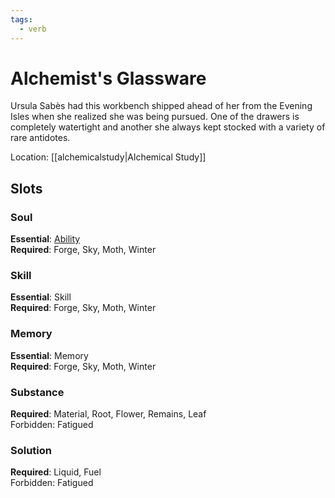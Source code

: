 ```yaml
---
tags:
  - verb
---
```

# Alchemist's Glassware
Ursula Sabès had this workbench shipped ahead of her from the Evening Isles when she realized she was being pursued. One of the drawers is completely watertight and another she always kept stocked with a variety of rare antidotes.

Location: [[alchemicalstudy|Alchemical Study]]
## Slots
### Soul
**Essential**: [Ability](https://uadaf.theevilroot.xyz/rowenarium/element/ability)<br>
**Required**: Forge, Sky, Moth, Winter
### Skill
**Essential**: Skill<br>
**Required**: Forge, Sky, Moth, Winter
### Memory
**Essential**: Memory<br>
**Required**: Forge, Sky, Moth, Winter
### Substance
**Required**: Material, Root, Flower, Remains, Leaf<br>
Forbidden: Fatigued
### Solution
**Required**: Liquid, Fuel<br>
Forbidden: Fatigued

